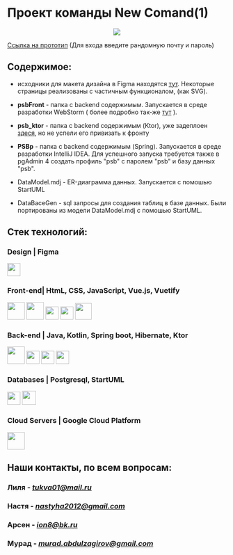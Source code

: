 # Проект команды New Comand(1)

<p align="center">
<code><img  src="Карточки-исправленное.gif"></code>
</p>

[Ссылка на прототип](https://psb.chekryzh.space/home) (Для входа введите рандомную почту и пароль)

## Содержимое:

* исходники для макета дизайна в Figma находятся [тут](https://www.figma.com/file/gwDSF8A1Bchm4TZG51NpNQ/%D0%9F%D1%80%D0%BE%D0%BC%D1%81%D0%B2%D1%8F%D0%B7%D1%8C%D0%B1%D0%B0%D0%BD%D0%BA?node-id=0%3A1). Некоторые страницы реализованы с частичным функционалом, (как SVG).

* **psbFront** - папка с backend содержимым. Запускается в среде разработки WebStorm ( более подробно так-же [тут](https://cli.vuejs.org/config/) ).

* **psb_ktor** - папка с backend содержимым (Ktor), уже задеплоен [здеся](https://balakovo.herokuapp.com/todos), но не успели его привизать к фронту

* **PSBp** - папка с backend содержимым (Spring). Запускается в среде разработки IntelliJ IDEA. Для успешного запуска требуется также в pgAdmin 4  создать профиль  "psb" с паролем "psb" и  базу данных "psb".

* DataModel.mdj - ER-диаграмма данных. Запускается с помошью StartUML

* DataBaceGen - sql запросы для создания таблиц в базе данных. Были портированы из модели DataModel.mdj с помошью StartUML.


## Стек технологий:
### **Design** | Figma
<code><img height="30" src="https://adsme.ru/wp-content/uploads/2021/02/figma-design.png"></code>

### **Front-end**| HtmL, CSS, JavaScript, Vue.js, Vuetify
<code><img height="40" src="https://radioprog.ru/uploads/media/articles/0001/01/2cc857f7f034ad92dae834fba16b89999b455fb0.png"></code>
<code><img height="40" src="https://raw.githubusercontent.com/dereknguyen269/dereknguyen269/master/images/css3.png"></code>
<code><img height="30" src="https://raw.githubusercontent.com/dereknguyen269/dereknguyen269/master/images/js.png"></code>
<code><img height="30" src="https://vuejs.org/images/logo.svg"></code>
<code><img height="38" src="https://cdn-images-1.medium.com/max/1200/1*tEwnEM7H8F_WvBxcEx8mRw.png"></code>

### **Back-end** |  Java, Kotlin, Spring boot, Hibernate, Ktor
<code><img height="40" marning src="https://geekhacker.ru/wp-content/uploads/2021/03/java-logo.png"></code>
<code><img height="30" src="https://maximsungmo.github.io/assets/images/spring.png"></code>
<code><img height="30" src="https://i.dlpng.com/static/png/7264842_preview.png"></code>
<code><img height="30" src="https://www.scottbrady91.com/img/logos/ktor.png"></code>

### **Databases** | Postgresql, StartUML
<code><img height="30" src="https://www.pvsm.ru/images/2018/06/14/po-sledam-meetup-novye-vozmojnosti-PostgreSQL-11.png"></code>
<code><img height="32" src="https://imgix.setapp.com/app/470/4266/icon-1615449851-6049cefbd095c.png?auto=format%2Ccompress&dpr=5&ixlib=php-3.3.0&q=75&w=120"></code>


 ### **Cloud Servers** | Google Cloud Platform
<code><img height="40" src="https://raw.githubusercontent.com/dereknguyen269/dereknguyen269/master/images/gcloud.png"></code>



## Наши контакты, по всем вопросам: 
### Лиля - *tukva01@mail.ru*
### Настя - *nastyha2012@gmail.com*
### Арсен - *ion8@bk.ru*
### Мурад - *murad.abdulzagirov@gmail.com* 

